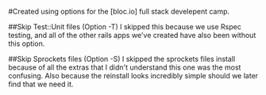 #Created using options for the [bloc.io] full stack develepent camp.

##Skip Test::Unit files  (Option -T)
I skipped this because we use Rspec testing, and all of the other rails apps we've created have also been without this option. 

##Skip Sprockets files (Option -S)
I skipped the sprockets files install because of all the extras that I didn't understand this one was the most confusing.  Also because the reinstall looks incredibly simple should we later find that we need it.